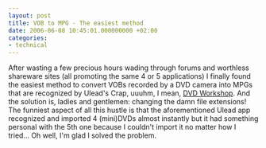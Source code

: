 ```yaml
---
layout: post
title: VOB to MPG - The easiest method
date: 2006-06-08 10:45:01.000000000 +02:00
categories:
- technical
---
```

After wasting a few precious hours wading through forums and worthless shareware sites (all promoting the same 4 or 5 applications) I finally found the easiest method to convert VOBs recorded by a DVD camera into MPGs that are recognized by Ulead's Crap, uuuhm, I mean, <a href="http://www.ulead.com/dws/runme.htm">DVD Workshop</a>. And the solution is, ladies and gentlemen: changing the damn file extensions! The funniest aspect of all this hustle is that the aforementioned Ulead app recognized and imported 4 (mini)DVDs almost instantly but it had something personal with the 5th one because I couldn't import it no matter how I tried... Oh well, I'm glad I solved the problem.
